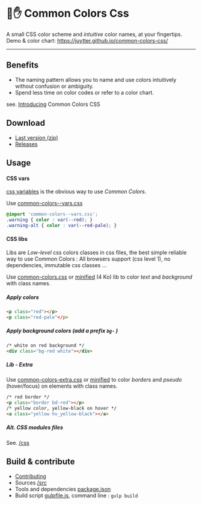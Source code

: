 # 🌈✋ Common Colors Css

A small CSS color scheme and *intuitive* color names, at your fingertips.
Demo & color chart:  <https://juytter.github.io/common-colors-css/>

---

## Benefits

- The naming pattern allows you to name and use colors intuitively without confusion or ambiguity.
- Spend less time on color codes or refer to a color chart.

see. [Introducing](https://juytter.github.io/common-colors-css/introducing.html) Common Colors CSS

## Download

- [Last version (zip)](dist/common-colors-css-lastest.zip)
- [Releases](https://github.com/juytter/common-colors-css/releases)

## Usage

#### CSS vars

[css variables](http://devdocs.io/css/--*) is the obvious way to use *Common Colors*.

Use [common-colors--vars.css](css/common-colors--vars.css)

```css
@import 'common-colors--vars.css';
.warning { color : var(--red); }
.warning-alt { color : var(--red-pale); }
```

#### CSS libs

Libs are *Low-level* css colors classes in css files, the best simple reliable way to use Common Colors : All browsers support (css level 1), no dependencies, immutable css classes ...

Use [common-colors.css](css/common-colors.css) or [minified](css/min/common-colors.min.css) (4 Ko) lib to color *text* and *background* with class names.

##### Apply colors

```html
<p class="red"></p>
<p class="red-pale"</p>
```

##### Apply background colors  (add a prefix `bg-` )

```html
/* white on red background */
<div class="bg-red white"></div>
```

##### Lib - Extra

Use [common-colors-extra.css](css/common-colors-extra.css) or [minified](css/min/common-colors-extra.min.css) to color *borders* and *pseudo* (hover/focus) on elements with class names.

```html
/* red border */
<p class="border bd-red"></p>
/* yellow color, yellow-black on hover */
<a class="yellow hv_yellow-black"></a>
```

##### Alt.  CSS modules files

See. [/css](/css)


## Build & contribute   

- [Contributing](CONTRIBUTING.md)
- Sources [/src](/src)
- Tools and dependencies [package.json](package.json)
- Build script  [gulpfile.js](gulpfile.js),  command line :  `gulp build`
